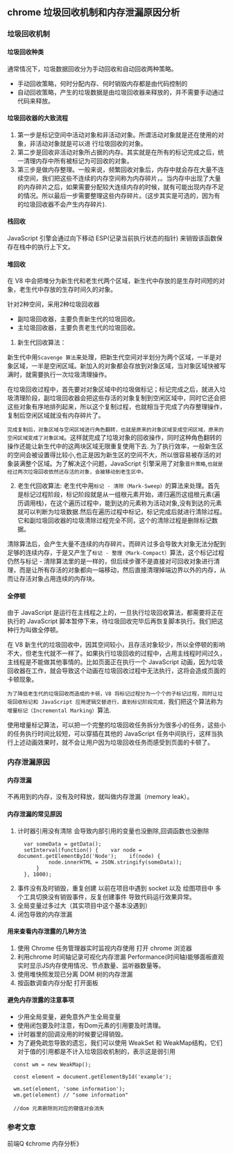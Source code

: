 ## chrome 垃圾回收机制和内存泄漏原因分析

### 垃圾回收机制

#### 垃圾回收种类
 通常情况下，垃圾数据回收分为手动回收和自动回收两种策略。
  * 手动回收策略，何时分配内存、何时销毁内存都是由代码控制的
  * 自动回收策略，产生的垃圾数据是由垃圾回收器来释放的，并不需要手动通过代码来释放。

#### 垃圾回收器的大致流程

1. 第一步是标记空间中活动对象和非活动对象。所谓活动对象就是还在使用的对象，非活动对象就是可以进
行垃圾回收的对象。
2. 第二步是回收非活动对象所占据的内存。其实就是在所有的标记完成之后，统一清理内存中所有被标记为可回收的对象。
3. 第三步是做内存整理。一般来说，频繁回收对象后，内存中就会存在大量不连续空间，我们把这些不连续的内存空间称为内存碎片，。当内存中出现了大量的内存碎片之后，如果需要分配较大连续内存的时候，就有可能出现内存不足的情况。所以最后一步需要整理这些内存碎片。(这步其实是可选的，因为有的垃圾回收器不会产生内存碎片).

#### 栈回收
  JavaScript 引擎会通过向下移动 ESP(记录当前执行状态的指针) 来销毁该函数保存在栈中的执行上下文。

#### 堆回收
  在 V8 中会把堆分为新生代和老生代两个区域，新生代中存放的是生存时间短的对象，老生代中存放的生存时间久的对象。

  针对2种空间，采用2种垃圾回收器
  * 副垃圾回收器，主要负责新生代的垃圾回收。
  * 主垃圾回收器，主要负责老生代的垃圾回收。

  1. 新生代回收算法：

  新生代中用`Scavenge 算法`来处理，把新生代空间对半划分为两个区域，一半是对象区域，一半是空闲区域。新加入的对象都会存放到对象区域，当对象区域快被写满时，就需要执行一次垃圾清理操作。

  在垃圾回收过程中，首先要对对象区域中的垃圾做标记；标记完成之后，就进入垃圾清理阶段，副垃圾回收器会把这些存活的对象复制到空闲区域中，同时它还会把这些对象有序地排列起来，所以这个复制过程，也就相当于完成了内存整理操作，复制后空闲区域就没有内存碎片了。

  `完成复制后，对象区域与空闲区域进行角色翻转，也就是原来的对象区域变成空闲区域，原来的空闲区域变成了对象区域`。这样就完成了垃圾对象的回收操作，同时这种角色翻转的操作还能让新生代中的这两块区域无限重复使用下去.
  为了执行效率，一般新生区的空间会被设置得比较小,也正是因为新生区的空间不大，所以很容易被存活的对象装满整个区域。为了解决这个问题，JavaScript 引擎采用了对象`晋升策略`,`也就是经过两次垃圾回收依然还存活的对象，会被移动到老生区中。`

  2. 老生代回收算法:
  老生代中用`标记 - 清除（Mark-Sweep）`的算法来处理。首先是标记过程阶段，标记阶段就是从一组根元素开始，递归遍历这组根元素(遍历调用栈)，在这个遍历过程中，能到达的元素称为活动对象,没有到达的元素就可以判断为垃圾数据.然后在遍历过程中标记，标记完成后就进行清除过程。它和副垃圾回收器的垃圾清除过程完全不同，这个的清除过程是删除标记数据。

  清除算法后，会产生大量不连续的内存碎片。而碎片过多会导致大对象无法分配到足够的连续内存，于是又产生了`标记 - 整理（Mark-Compact）`算法，这个标记过程仍然与标记 - 清除算法里的是一样的，但后续步骤不是直接对可回收对象进行清理，而是让所有存活的对象都向一端移动，然后直接清理掉端边界以外的内存，从而让存活对象占用连续的内存块。

#### 全停顿

由于 JavaScript 是运行在主线程之上的，一旦执行垃圾回收算法，都需要将正在执行的 JavaScript 脚本暂停下来，待垃圾回收完毕后再恢复脚本执行。我们把这种行为叫做全停顿。

在 V8 新生代的垃圾回收中，因其空间较小，且存活对象较少，所以全停顿的影响不大，但老生代就不一样了。如果执行垃圾回收的过程中，占用主线程时间过久，主线程是不能做其他事情的。比如页面正在执行一个 JavaScript 动画，因为垃圾回收器在工作，就会导致这个动画在垃圾回收过程中无法执行，这将会造成页面的卡顿现象。

`为了降低老生代的垃圾回收而造成的卡顿，V8 将标记过程分为一个个的子标记过程，同时让垃圾回收标记和 JavaScript 应用逻辑交替进行，直到标记阶段完成，`我们把这个算法称为`增量标记（Incremental Marking）`算法.

使用增量标记算法，可以把一个完整的垃圾回收任务拆分为很多小的任务，这些小的任务执行时间比较短，可以穿插在其他的 JavaScript 任务中间执行，这样当执行上述动画效果时，就不会让用户因为垃圾回收任务而感受到页面的卡顿了。

### 内存泄漏原因

#### 内存泄漏

不再用到的内存，没有及时释放，就叫做内存泄漏（memory leak）。

#### 内存泄漏的常见原因
  1. 计时器引用没有清除
      会导致内部引用的变量也没删除,回调函数也没删除
      ```
        var someData = getData();
        setInterval(function() {    var node = document.getElementById('Node');    if(node) {
                node.innerHTML = JSON.stringify(someData));
            }
        }, 1000);
      ```
  2. 事件没有及时销毁，重复创建
    以前在项目中遇到 socket 以及 绘图项目中 多个工具切换没有销毁事件，反复创建事件 导致代码运行效果异常。
  3. 全局变量过多过大（其实项目中这个基本没遇到）
  4. 闭包导致的内存泄漏
  
#### 用来查看内存泄露的几种方法

  1. 使用 Chrome 任务管理器实时监视内存使用 打开 chrome 浏览器
  2. 利用chrome 时间轴记录可视化内存泄漏
  Performance(时间轴)能够面板直观实时显示JS内存使用情况、节点数量、监听器数量等。
  3. 使用堆快照发现已分离 DOM 树的内存泄漏
  4. 按函数调查内存分配 打开面板

#### 避免内存泄露的注意事项

* 少用全局变量，避免意外产生全局变量
* 使用闭包要及时注意，有Dom元素的引用要及时清理。
* 计时器里的回调没用的时候要记得销毁。
* 为了避免疏忽导致的遗忘，我们可以使用 WeakSet 和 WeakMap结构，它们对于值的引用都是不计入垃圾回收机制的，表示这是弱引用
```
  const wm = new WeakMap();

  const element = document.getElementById('example');

  wm.set(element, 'some information');
  wm.get(element) // "some information"
  
  //dom 元素删除则对应的键值对会消失
```

### 参考文章

前端Q 《chrome 内存分析》

